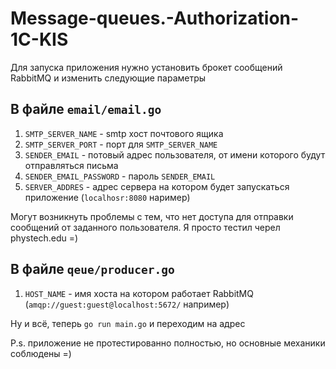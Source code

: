 # Message-queues.-Authorization-1C-KIS
Для запуска приложения нужно установить брокет сообщений RabbitMQ и изменить следующие параметры

## В файле `email/email.go`
1. `SMTP_SERVER_NAME` - smtp хост почтового ящика
2. `SMTP_SERVER_PORT` - порт для `SMTP_SERVER_NAME`
3. `SENDER_EMAIL` - потовый адрес пользователя, от имени которого будут отправляться письма
4. `SENDER_EMAIL_PASSWORD` - пароль `SENDER_EMAIL`
5. `SERVER_ADDRES` - адрес сервера на котором будет запускаться приложение (`localhosr:8080` наример)

Могут возникнуть проблемы с тем, что нет доступа для отправки сообщений от заданного пользователя. Я просто тестил черел phystech.edu =)

## В файле `qeue/producer.go`
1. `HOST_NAME` - имя хоста на котором работает RabbitMQ (`amqp://guest:guest@localhost:5672/` например)

Ну и всё, теперь `go run main.go` и переходим на адрес

P.s. приложение не протестированно полностью, но основные механики соблюдены =)